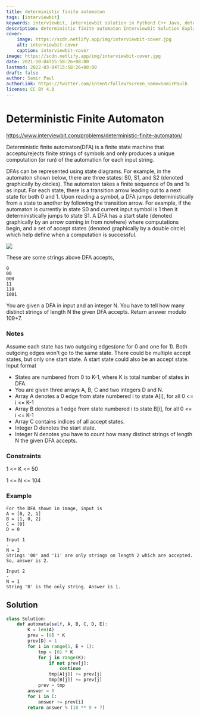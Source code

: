 ```yaml
---
title: deterministic finite automaton
tags: [interviewbit]
keywords: interviewbit, interviewbit solution in Python3 C++ Java, deterministic finite automaton solution
description: deterministic finite automaton Interviewbit Solution Explained
cover:
    image: https://scdn.netlify.app/img/interviewbit-cover.jpg
    alt: interviewbit-cover
    caption: interviewbit-cover
image: https://scdn.netlify.app/img/interviewbit-cover.jpg
date: 2021-10-04T15:58:26+08:00
lastmod: 2022-03-04T15:58:26+08:00
draft: false
author: Samir Paul
authorLink: https://twitter.com/intent/follow?screen_name=SamirPaulb
license: CC BY 4.0
---
```


# Deterministic Finite Automaton

https://www.interviewbit.com/problems/deterministic-finite-automaton/

Deterministic finite automaton(DFA) is a finite state machine that accepts/rejects finite strings of symbols and only produces a unique computation (or run) of the automation for each input string.

DFAs can be represented using state diagrams. For example, in the automaton shown below, there are three states: S0, S1, and S2 (denoted graphically by circles). The automaton takes a finite sequence of 0s and 1s as input. For each state, there is a transition arrow leading out to a next state for both 0 and 1. Upon reading a symbol, a DFA jumps deterministically from a state to another by following the transition arrow. For example, if the automaton is currently in state S0 and current input symbol is 1 then it deterministically jumps to state S1. A DFA has a start state (denoted graphically by an arrow coming in from nowhere) where computations begin, and a set of accept states (denoted graphically by a double circle) which help define when a computation is successful.

![](https://upload.wikimedia.org/wikipedia/commons/9/94/DFA_example_multiplies_of_3.svg)

These are some strings above DFA accepts,
```
0
00
000
11
110
1001
```
You are given a DFA in input and an integer N. You have to tell how many distinct strings of length N the given DFA accepts. Return answer modulo 109+7.

### Notes


Assume each state has two outgoing edges(one for 0 and one for 1). Both outgoing edges won't go to the same state.
There could be multiple accept states, but only one start state.
A start state could also be an accept state.
Input format

* States are numbered from 0 to K-1, where K is total number of states in DFA.
* You are given three arrays A, B, C and two integers D and N.
* Array A denotes a 0 edge from state numbered i to state A[i], for all 0 <= i <= K-1
* Array B denotes a 1 edge from state numbered i to state B[i], for all 0 <= i <= K-1
* Array C contains indices of all accept states.
* Integer D denotes the start state.
* Integer N denotes you have to count how many distinct strings of length N the given DFA accepts.

### Constraints

1 <= K <= 50

1 <= N <= 104

### Example
```
For the DFA shown in image, input is
A = [0, 2, 1]
B = [1, 0, 2]
C = [0]
D = 0

Input 1
-
N = 2
Strings '00' and '11' are only strings on length 2 which are accepted. So, answer is 2.

Input 2
-
N = 1
String '0' is the only string. Answer is 1.
```

## Solution
```python
class Solution:
    def automata(self, A, B, C, D, E):
        K = len(A)
        prev = [0] * K
        prev[D] = 1
        for i in range(1, E + 1):
            tmp = [0] * K
            for j in range(K):
                if not prev[j]:
                    continue
                tmp[A[j]] += prev[j]
                tmp[B[j]] += prev[j]
            prev = tmp
        answer = 0
        for i in C:
            answer += prev[i]
        return answer % (10 ** 9 + 7)
```
